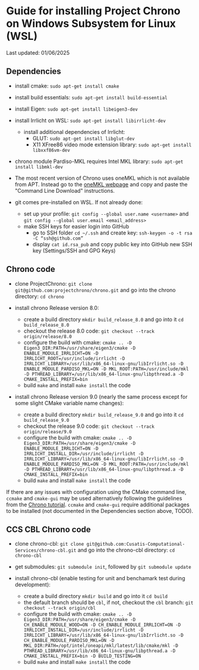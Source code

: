 # Guide for installing Project Chrono on Windows Subsystem for Linux (WSL)
Last updated: 01/06/2025

## Dependencies

* install cmake: `sudo apt-get install cmake`

* install build essentials: `sudo apt-get install build-essential`

* install Eigen: `sudo apt-get install libeigen3-dev`

* install Irrlicht on WSL: `sudo apt-get install libirrlicht-dev`
    * install additional dependencies of Irrlicht:
		* GLUT: `sudo apt-get install libglut-dev`
		* X11 XFree86 video mode extension library: `sudo apt-get install libxxf86vm-dev`

* chrono module Pardiso-MKL requires Intel MKL library: `sudo apt-get install libmkl-dev`

* The most recent version of Chrono uses oneMKL which is not available from APT. Instead go to the [oneMKL webpage](https://www.intel.com/content/www/us/en/developer/tools/oneapi/onemkl-download.html?operatingsystem=linux&linux-install=online) and copy and paste the "Command Line Download" instructions.

* git comes pre-installed on WSL. If not already done:
    * set up your profile: `git config --global user.name <username>` and `git config --global user.email <email_address>`
	* make SSH keys for easier login into GitHub
        * go to SSH folder `cd ~/.ssh` and create key: `ssh-keygen -o -t rsa -C “ssh@github.com”`
        * display `cat id.rsa_pub` and copy public key into GitHub new SSH key (Settings/SSH and GPG Keys)

## Chrono code

* clone ProjectChrono: `git clone git@github.com:projectchrono/chrono.git` and go into the chrono directory: `cd chrono`

* install chrono Release version 8.0:
    * create a build directory `mkdir build_release_8.0` and go into it `cd build_release_8.0`
    * checkout the release 8.0 code: `git checkout --track origin/release/8.0`
    * configure the build with cmake: `cmake .. -D Eigen3_DIR:PATH=/usr/share/eigen3/cmake -D ENABLE_MODULE_IRRLICHT=ON -D IRRLICHT_ROOT=/usr/include/irrlicht -D IRRLICHT_LIBRARY=/usr/lib/x86_64-linux-gnu/libIrrlicht.so -D ENABLE_MODULE_PARDISO_MKL=ON -D MKL_ROOT:PATH=/usr/include/mkl -D PTHREAD_LIBRARY=/usr/lib/x86_64-linux-gnu/libpthread.a -D CMAKE_INSTALL_PREFIX=bin`
    * build `make` and install `make install` the code

* install chrono Release version 9.0 (nearly the same process except for some slight CMake variable name changes): 
    * create a build directory `mkdir build_release_9.0` and go into it `cd build_release_9.0`
    * checkout the release 9.0 code: `git checkout --track origin/release/9.0`
    * configure the build with cmake: `cmake .. -D Eigen3_DIR:PATH=/usr/share/eigen3/cmake -D ENABLE_MODULE_IRRLICHT=ON -D IRRLICHT_INSTALL_DIR=/usr/include/irrlicht -D IRRLICHT_LIBRARY=/usr/lib/x86_64-linux-gnu/libIrrlicht.so -D ENABLE_MODULE_PARDISO_MKL=ON -D MKL_ROOT:PATH=/usr/include/mkl -D PTHREAD_LIBRARY=/usr/lib/x86_64-linux-gnu/libpthread.a -D CMAKE_INSTALL_PREFIX=bin`
    * build `make` and install `make install` the code

If there are any issues with configuration using the CMake command line, `ccmake` and `cmake-gui` may be used alternatively
following the guidelines from the [Chrono tutorial](https://api.projectchrono.org/tutorial_install_chrono.html). `ccmake`
and `cmake-gui` require additional packages to be installed (not documented in the Dependencies section above, TODO).

## CCS CBL Chrono code

    
* clone chrono-cbl: `git clone git@github.com:Cusatis-Computational-Services/chrono-cbl.git` and go into the chrono-cbl directory: `cd chrono-cbl`

* get submodules: `git submodule init`, followed by `git submodule update`

* install chrono-cbl (enable testing for unit and benchamark test during development): 
    * create a build directory `mkdir build` and go into it `cd build`
    * the default branch should be `cbl`, if not, checkout the `cbl` branch: `git checkout --track origin/cbl`
    * configure the build with cmake: `cmake .. -D Eigen3_DIR:PATH=/usr/share/eigen3/cmake -D CH_ENABLE_MODULE_WOOD=ON -D CH_ENABLE_MODULE_IRRLICHT=ON -D IRRLICHT_INSTALL_DIR=/usr/include/irrlicht -D IRRLICHT_LIBRARY=/usr/lib/x86_64-linux-gnu/libIrrlicht.so -D CH_ENABLE_MODULE_PARDISO_MKL=ON -D MKL_DIR:PATH=/opt/intel/oneapi/mkl/latest/lib/cmake/mkl -D PTHREAD_LIBRARY=/usr/lib/x86_64-linux-gnu/libpthread.a -D CMAKE_INSTALL_PREFIX=bin -D BUILD_TESTING=ON`
    * build `make` and install `make install` the code


